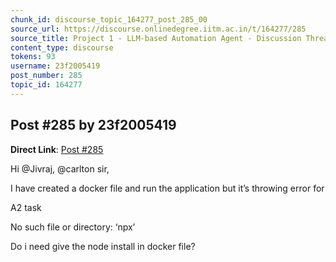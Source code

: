 ```yaml
---
chunk_id: discourse_topic_164277_post_285_00
source_url: https://discourse.onlinedegree.iitm.ac.in/t/164277/285
source_title: Project 1 - LLM-based Automation Agent - Discussion Thread [TDS Jan 2025]
content_type: discourse
tokens: 93
username: 23f2005419
post_number: 285
topic_id: 164277
---
```


## Post #285 by 23f2005419

**Direct Link**: [Post #285](https://discourse.onlinedegree.iitm.ac.in/t/164277/285)

Hi @Jivraj, @carlton sir,

I have created a docker file and run the application but it’s throwing error for

A2 task

No such file or directory: ‘npx’

Do i need give the node install in docker file?
